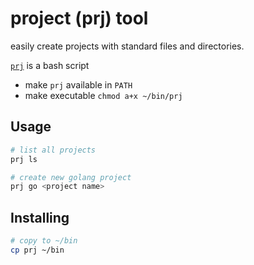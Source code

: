 # project (prj) tool

easily create projects with standard files and directories.

[`prj`](prj) is a bash script

* make `prj` available in `PATH`
* make executable `chmod a+x ~/bin/prj`

## Usage

```sh
# list all projects
prj ls

# create new golang project
prj go <project name>
```

## Installing

```sh
# copy to ~/bin
cp prj ~/bin
```
